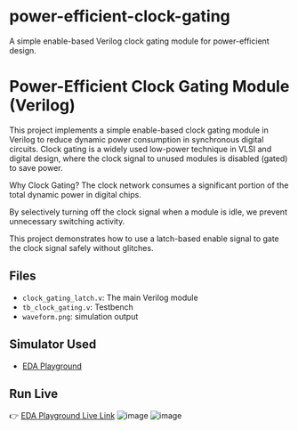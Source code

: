 
# power-efficient-clock-gating
A simple enable-based Verilog clock gating module for power-efficient design.
# Power-Efficient Clock Gating Module (Verilog)

This project implements a simple enable-based clock gating module in Verilog to reduce dynamic power consumption in synchronous digital circuits. Clock gating is a widely used low-power technique in VLSI and digital design, where the clock signal to unused modules is disabled (gated) to save power.

Why Clock Gating?
The clock network consumes a significant portion of the total dynamic power in digital chips.

By selectively turning off the clock signal when a module is idle, we prevent unnecessary switching activity.

This project demonstrates how to use a latch-based enable signal to gate the clock signal safely without glitches.

## Files
- `clock_gating_latch.v`: The main Verilog module
- `tb_clock_gating.v`: Testbench
- `waveform.png`: simulation output

## Simulator Used
- [EDA Playground](https://www.edaplayground.com)

## Run Live
👉 [EDA Playground Live Link](https://www.edaplayground.com/home)
![image](https://github.com/user-attachments/assets/cc61d2d8-5bb3-46e3-af2a-edef2e1e8403)
![image](https://github.com/user-attachments/assets/fece83be-f419-4a79-96f4-87f4703c9a26)



